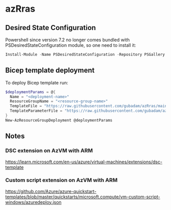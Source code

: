# azRras

## Desired State Configuration
Powershell since version 7.2 no longer comes bundled with PSDesiredStateConfiguration module, so one need to install it:
```Powershell
Install-Module -Name PSDesiredStateConfiguration -Repository PSGallery
```

## Bicep template deployment
To deploy Bicep template run:
```Powershell
$deploymentParams = @{
  Name = "<deployment-name>"
  ResourceGroupName = "<resource-group-name>"
  TemplateFile = "https://raw.githubusercontent.com/gubadam/azRras/main/mainTemplate.bicep"
  TemplateParameterFile = "https://raw.githubusercontent.com/gubadam/azRras/main/mainTemplate.parameters.json"
}
New-AzResourceGroupDeployment @deploymentParams
```

## Notes

### DSC extension on AzVM with ARM
https://learn.microsoft.com/en-us/azure/virtual-machines/extensions/dsc-template

### Custom script extension on AzVM with ARM
https://github.com/Azure/azure-quickstart-templates/blob/master/quickstarts/microsoft.compute/vm-custom-script-windows/azuredeploy.json